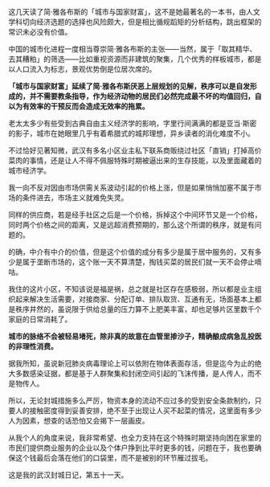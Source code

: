 这几天读了简·雅各布斯的「城市与国家财富」，这不是她最著名的一本书，由人文学科切向经济选题的选择也风险颇大，但是相比循规蹈矩的分析结构，跳出框架的常识未必没有价值。

中国的城市化进程一度相当尊崇简·雅各布斯的主张——当然，属于「取其精华、去其糟粕」的筛选——比如重视资源而非建筑的聚集，几个优秀的样板城市，都是以人口流入为标志，景观优势倒是位居次席的。

**「城市与国家财富」延续了简·雅各布斯厌恶上层规划的见解，秩序可以是自发形成的，并不需要教条指导，作为经济动物的居民们必然完成最不坏的均值回归，自以为有效率的干预反而会造成无效率的拖累。**

老太太多少有些受到古典自由主义经济学的影响，字里行间满满的都是亚当·斯密的影子，城市在她眼里几乎有着希腊式的城邦理想，异乡读者的消化难度不小。

不过恰好见著知微，武汉有多名小区业主私下联系商贩绕过社区「直销」打掉高价菜肉的事情，还是让人不得不佩服特殊时期被逼出来的生存技能，以及里面藏着的城市经济学。

我一向不反对因由市场供需关系波动引起的价格上涨，但是如果悄悄加塞不属于市场的条件进去，市场主义就难免失灵。

同样的供应商，若是经手社区之后是一个价格，拆掉这个中间环节又是一个价格，同时两个价格之间的距离，又是远超消费预期的，那么这个所谓的秩序，就是有问题的。

的确，中介有中介的价值，但是这个价值的成分有多少是属于居中服务的，又有多少是属于垄断市场的，这个账一天不算清楚，掏钱买菜的居民们就一天不会停止嘀咕。

我住的这片小区，不知该说是福是祸，总之就是社区存在感极弱，所以都是业主组织起来解决生活需要，对接商家、分配订单、排队取货、互通有无，场面基本上都是秩序井然的，虽说限于供给总量的压力算不上肥美丰富，却也足够片区里数千个家庭的日常消耗了。

**城市的脉络不会被轻易堵死，除非真的故意在血管里掺沙子，精确酿成病急乱投医的非理性消费。**

据我所知，虽说新冠肺炎病毒理论上可以依附在物体表面存活，但是迄今为止的绝大多数感染证据，都是基于人群聚集和封闭空间引起的飞沫传播，是人传人，而不是物传人。

所以，无论封城措施多么严厉，物资本身的流动不应过多的受到安全条款制约，只要人的接触密度得到妥善安排，绝不至于出现让人买不起菜的情况，这里面有多少人为因素，想查的话恐怕又会揭下一层画皮。

从我个人的角度来说，我非常希望、也全力支持在这个特殊时期坚持向困在家里的市民们提供商业服务的企业以及个体户挣到比平时更多的钱，问题在于，我也要确保这个钱最后会落在他们的口袋里，而不是被别的环节雁过拔毛。

这是我的武汉封城日记，第五十一天。